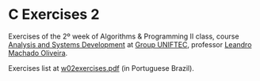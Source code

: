 # C Exercises 2

Exercises of the 2º week of Algorithms & Programming II class, course [Analysis and Systems Development](https://www.ftec.com.br/bento-goncalves/presencial/graduacao/analise-e-desenvolvimento-de-sistemas/) at [Group UNIFTEC](https://www.ftec.com.br/), professor [Leandro Machado Oliveira](https://www.linkedin.com/in/leandro-machado-oliveira-%F0%9F%8C%BF%F0%9F%8C%BF%F0%9F%8C%BF-26440b73/).

Exercises list at [w02exercises.pdf](w02exercises.pdf) (in Portuguese Brazil).
